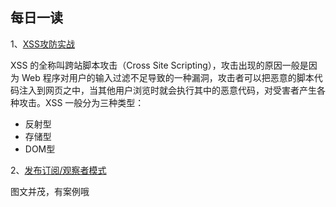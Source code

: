 ## 每日一读
 1、[XSS攻防实战](https://baike.baidu.com/item/XSS%E6%94%BB%E5%87%BB/954065)
 
XSS 的全称叫跨站脚本攻击（Cross Site Scripting），攻击出现的原因一般是因为 Web 程序对用户的输入过滤不足导致的一种漏洞，攻击者可以把恶意的脚本代码注入到网页之中，当其他用户浏览时就会执行其中的恶意代码，对受害者产生各种攻击。XSS 一般分为三种类型：
* 反射型
* 存储型
* DOM型

 2、[发布订阅/观察者模式](https://juejin.im/post/6865262396672311310)

图文并茂，有案例哦
